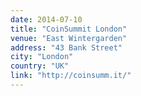 ```yaml
---
date: 2014-07-10
title: "CoinSummit London"
venue: "East Wintergarden"
address: "43 Bank Street"
city: "London"
country: "UK"
link: "http://coinsumm.it/"
---
```

